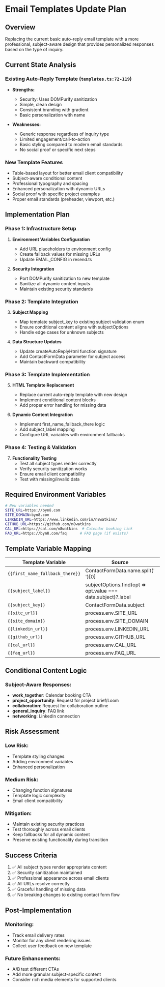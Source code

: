 # Email Templates Update Plan

## Overview
Replacing the current basic auto-reply email template with a more professional, subject-aware design that provides personalized responses based on the type of inquiry.

## Current State Analysis

### Existing Auto-Reply Template (`templates.ts:72-119`)
- **Strengths:**
  - Security: Uses DOMPurify sanitization
  - Simple, clean design
  - Consistent branding with gradient
  - Basic personalization with name

- **Weaknesses:**
  - Generic response regardless of inquiry type
  - Limited engagement/call-to-action
  - Basic styling compared to modern email standards
  - No social proof or specific next steps

### New Template Features
- Table-based layout for better email client compatibility
- Subject-aware conditional content
- Professional typography and spacing
- Enhanced personalization with dynamic URLs
- Social proof with specific project examples
- Proper email standards (preheader, viewport, etc.)

## Implementation Plan

### Phase 1: Infrastructure Setup
1. **Environment Variables Configuration**
   - Add URL placeholders to environment config
   - Create fallback values for missing URLs
   - Update EMAIL_CONFIG in resend.ts

2. **Security Integration**
   - Port DOMPurify sanitization to new template
   - Sanitize all dynamic content inputs
   - Maintain existing security standards

### Phase 2: Template Integration
3. **Subject Mapping**
   - Map template subject_key to existing subject validation enum
   - Ensure conditional content aligns with subjectOptions
   - Handle edge cases for unknown subjects

4. **Data Structure Updates**
   - Update createAutoReplyHtml function signature
   - Add ContactFormData parameter for subject access
   - Maintain backward compatibility

### Phase 3: Template Implementation
5. **HTML Template Replacement**
   - Replace current auto-reply template with new design
   - Implement conditional content blocks
   - Add proper error handling for missing data

6. **Dynamic Content Integration**
   - Implement first_name_fallback_there logic
   - Add subject_label mapping
   - Configure URL variables with environment fallbacks

### Phase 4: Testing & Validation
7. **Functionality Testing**
   - Test all subject types render correctly
   - Verify security sanitization works
   - Ensure email client compatibility
   - Test with missing/invalid data

## Required Environment Variables

```bash
# New variables needed
SITE_URL=https://byn8.com
SITE_DOMAIN=byn8.com
LINKEDIN_URL=https://www.linkedin.com/in/n8watkins/
GITHUB_URL=https://github.com/n8watkins
CAL_URL=https://cal.com/n8watkins  # Calendar booking link
FAQ_URL=https://byn8.com/faq      # FAQ page (if exists)
```

## Template Variable Mapping

| Template Variable | Source | Fallback |
|------------------|--------|----------|
| `{{first_name_fallback_there}}` | ContactFormData.name.split(' ')[0] | "there" |
| `{{subject_label}}` | subjectOptions.find(opt => opt.value === data.subject)?.label | data.subject |
| `{{subject_key}}` | ContactFormData.subject | "general_inquiry" |
| `{{site_url}}` | process.env.SITE_URL | "https://byn8.com" |
| `{{site_domain}}` | process.env.SITE_DOMAIN | "byn8.com" |
| `{{linkedin_url}}` | process.env.LINKEDIN_URL | "#" |
| `{{github_url}}` | process.env.GITHUB_URL | "#" |
| `{{cal_url}}` | process.env.CAL_URL | "#" |
| `{{faq_url}}` | process.env.FAQ_URL | "#" |

## Conditional Content Logic

### Subject-Aware Responses:
- **work_together**: Calendar booking CTA
- **project_opportunity**: Request for project brief/Loom
- **collaboration**: Request for collaboration outline
- **general_inquiry**: FAQ link
- **networking**: LinkedIn connection

## Risk Assessment

### Low Risk:
- Template styling changes
- Adding environment variables
- Enhanced personalization

### Medium Risk:
- Changing function signatures
- Template logic complexity
- Email client compatibility

### Mitigation:
- Maintain existing security practices
- Test thoroughly across email clients
- Keep fallbacks for all dynamic content
- Preserve existing functionality during transition

## Success Criteria

1. ✅ All subject types render appropriate content
2. ✅ Security sanitization maintained
3. ✅ Professional appearance across email clients
4. ✅ All URLs resolve correctly
5. ✅ Graceful handling of missing data
6. ✅ No breaking changes to existing contact form flow

## Post-Implementation

### Monitoring:
- Track email delivery rates
- Monitor for any client rendering issues
- Collect user feedback on new template

### Future Enhancements:
- A/B test different CTAs
- Add more granular subject-specific content
- Consider rich media elements for supported clients
